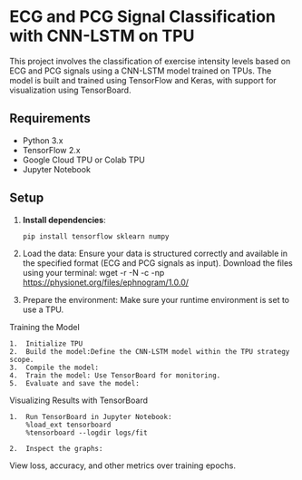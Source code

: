 # ECG and PCG Signal Classification with CNN-LSTM on TPU

This project involves the classification of exercise intensity levels based on ECG and PCG signals using a CNN-LSTM model trained on TPUs. The model is built and trained using TensorFlow and Keras, with support for visualization using TensorBoard.

## Requirements

- Python 3.x
- TensorFlow 2.x
- Google Cloud TPU or Colab TPU
- Jupyter Notebook

## Setup

1. **Install dependencies**:
   ```bash
   pip install tensorflow sklearn numpy


2.	Load the data:
Ensure your data is structured correctly and available in the specified format (ECG and PCG signals as input).
Download the files using your terminal: wget -r -N -c -np https://physionet.org/files/ephnogram/1.0.0/

3.	Prepare the environment:
Make sure your runtime environment is set to use a TPU.

Training the Model

	1.	Initialize TPU
    2.  Build the model:Define the CNN-LSTM model within the TPU strategy scope.
    3.	Compile the model:
    4.	Train the model: Use TensorBoard for monitoring.
    5.	Evaluate and save the model:

Visualizing Results with TensorBoard

	1.	Run TensorBoard in Jupyter Notebook:
        %load_ext tensorboard
        %tensorboard --logdir logs/fit

	2.	Inspect the graphs:
View loss, accuracy, and other metrics over training epochs.